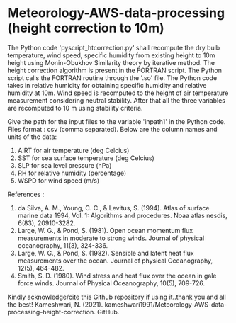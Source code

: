 # Meteorology-AWS-data-processing (height correction to 10m)

The Python code 'pyscript_htcorrection.py' shall recompute the dry bulb temperature, wind speed, specific humidity from existing height to 10m height using Monin-Obukhov Similarity theory by iterative method. The height correction algorithm is present in the FORTRAN script. The Python script calls the FORTRAN routine through the '.so' file. The Python code takes in relative humidity for obtaining specific humidity and relative humidity at 10m. Wind speed is recomputed to the height of air temperature measurement considering neutral stability. After that all the three variables are recomputed to 10 m using stability criteria. 

Give the path for the input files to the variable 'inpath1' in the Python code.
Files format : csv (comma separated).
Below are the column names and units of the data:
1. AIRT for air temperature (deg Celcius)
2. SST for sea surface temperature (deg Celcius)
3. SLP for sea level pressure (hPa)
4. RH for relative humidity (percentage)
5. WSPD for wind speed (m/s)

References :
1. da Silva, A. M., Young, C. C., & Levitus, S. (1994). Atlas of surface marine data 1994, Vol. 1: Algorithms and procedures. Noaa atlas nesdis, 6(83), 20910-3282.
2. Large, W. G., & Pond, S. (1981). Open ocean momentum flux measurements in moderate to strong winds. Journal of physical oceanography, 11(3), 324-336.
3. Large, W. G., & Pond, S. (1982). Sensible and latent heat flux measurements over the ocean. Journal of physical Oceanography, 12(5), 464-482.
4. Smith, S. D. (1980). Wind stress and heat flux over the ocean in gale force winds. Journal of Physical Oceanography, 10(5), 709-726.

Kindly acknowledge/cite this Github repository if using it..thank you and all the best!
Kameshwari, N. (2021). kameshwari1991/Meteorology-AWS-data-processing-height-correction. GitHub.
